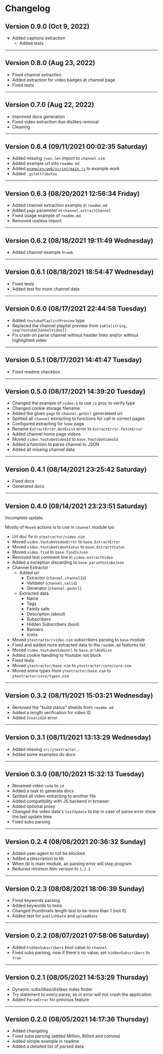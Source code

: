 # Changelog

## Version 0.9.0 (Oct 9, 2022)

- Added captions extraction
  - Added tests

---

## Version 0.8.0 (Aug 23, 2022)

- Fixed channel extraction
- Added extraction for video badges at channel page
- Fixed tests

---

## Version 0.7.0 (Aug 22, 2022)

- Improved docs generation
- Fixed video extraction due dislikes removal
- Cleaning

---

## Version 0.6.4 (09/11/2021 00:02:35 Saturday)

- Added missing `json.len` import to `channel.nim`
- Added example url into `readme.md`
- Added [`examples/web/script/main.js`](examples/web/script/main.js) to example work
- Added `.gitattributes`

---

## Version 0.6.3 (08/20/2021 12:56:34 Friday)

- Added channel extraction example in `readme.md`
- Added `page` parameter in `channel.extractChannel`
- Fixed usage example of `readme.md`
- Removed useless import

---

## Version 0.6.2 (08/18/2021 19:11:49 Wednesday)

- Added channel example in `web`

---

## Version 0.6.1 (08/18/2021 18:54:47 Wednesday)

- Fixed tests
- Added test for more channel data

---

## Version 0.6.0 (08/17/2021 22:44:58 Tuesday)

- Added `YoutubePlaylistPreview` type
- Replaced the channel playlist preview from `table[string, seq[YoutubeChannelVideo]]`
- Fix crash on parse channel without header links and/or without highlighted video

---

## Version 0.5.1 (08/17/2021 14:41:47 Tuesday)

- Fixed readme checkbox

---

## Version 0.5.0 (08/17/2021 14:39:20 Tuesday)

- Changed the example of `video.$` to use `is` proc to verify type
- Changed cookie storage filename
- Added the given `page` to `channel.getUrl` generateed url
- Splitted all `channel` extracting to functions for call in correct pages
- Configured extracting for `home` page
- Rename `ExtractError.NotExist` error to `ExtractError.FetchError`
- Added channel home page videos
- Moved `video.YoutubeVideoId` to `base.YoutubeVideoId`
- Added a function to parse channel to JSON
- Added all missing channel data

---

## Version 0.4.1 (08/14/2021 23:25:42 Saturday)

- Fixed docs
- Generated docs

---

## Version 0.4.0 (08/14/2021 23:23:51 Saturday)

Incomplete update.

Mostly of `Moved` actions is to use in `channel` module too

- Url doc fix in `ytextractor/video.nim`
- Moved `video.YoutubeVideoError` to `base.ExtractError`
- Moved `video.YoutubeVideoStatus` to `base.ExtractStatus`
- Moved `video.find` to `base.findInJson`
- Removed test comment line in `video.extractVideo`
- Added a exception discarding to `base.parseYoutubeJson`
- Channel Extractor
  - Added url
    - Extractor (`channel.channelId`)
    - Validator (`channel.valid`)
    - Generator (`channel.genUrl`)
  - Extracted data
    - Name
    - Tags
    - Family safe
    - Description (about)
    - Subscribers
    - Hidden Subscribers (bool)
    - Banners
    - Icons
- Moved `ytextractor/video.nim` subscribers parsing to `base` module
- Fixed and added more extracted data to the `readme.md` features list
- Moved `video.YoutubeVideoUrl` to `base.UrlAndSize`
- Added cookie handling to Youtube not block
- Fixed tests
- Moved `ytextractor/base.nim` to `ytextractor/core/core.nim`
- Moved some types from `ytextractor/base.nim` to `ytextractor/core/types.nim`

---

## Version 0.3.2 (08/11/2021 15:03:21 Wednesday)

- Removed the "build status" shields from `readme.md`
- Added a length verification for video ID
- Added `InvalidId` error

---

## Version 0.3.1 (08/11/2021 13:13:29 Wednesday)

- Added missing `src/ytextractor`...
- Added some examples do docs

---

## Version 0.3.0 (08/10/2021 15:32:13 Tuesday)

- Renamed video `code` to `id`
- Added a task to generate docs
- Splitted all video extracting to another file
- Added compatibility with JS backend in browser
- Added optional proxy
- Changed the video data's `lastUpdate` to top in case of parse error show the last update time
- Fixed subs parsing

---

## Version 0.2.4 (08/08/2021 20:36:32 Sunday)

- Added user-agent to not be blocked
- Added a description to lib
- When lib is main module, an parsing error will stop program
- Reduced minimun Nim version to `1.2.2`

---

## Version 0.2.3 (08/08/2021 18:06:39 Sunday)

- Fixed keywords parsing
- Added keywords to tests
- Changed thumbnails length test to be more than 1 (not 0)
- Added test for `publishDate` and `uploadDate`

---

## Version 0.2.2 (08/07/2021 07:58:06 Saturday)

- Added `hiddenSubscribers` bool value to `channel`
- Fixed subs parsing, now if there's no value, set `hiddenSubscribers` to `true`

---

## Version 0.2.1 (08/05/2021 14:53:29 Thursday)

- Dynamic subs/likes/dislikes index finder
- Try statement to every parse, so in error will not crash the application
- Added `ParseError` for previous feature

---

## Version 0.2.0 (08/05/2021 14:17:36 Thursday)

- Added changelog
- Fixed subs parsing (added Million, Billion and comma)
- Added simple example in readme
- Added a detailed list of parsed data
